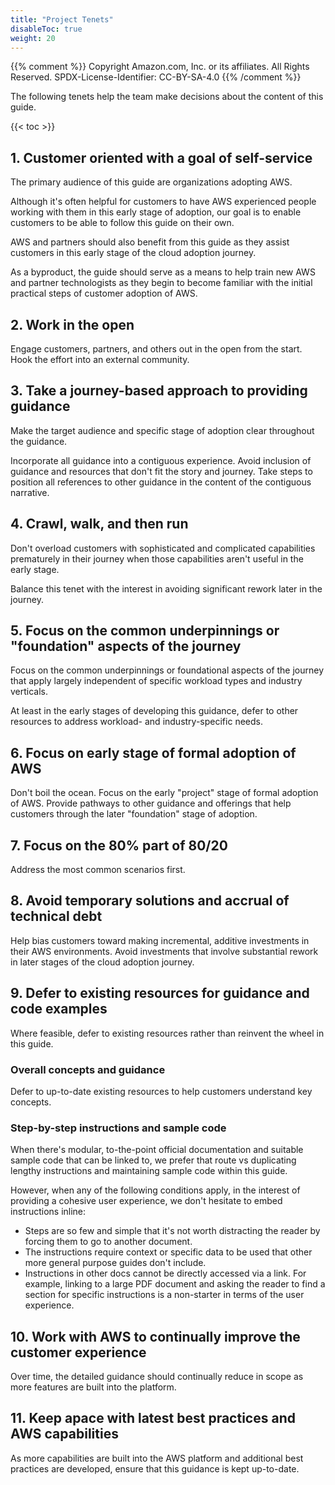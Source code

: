 ```yaml
---
title: "Project Tenets"
disableToc: true
weight: 20
---
```


{{% comment %}}
Copyright Amazon.com, Inc. or its affiliates. All Rights Reserved.
SPDX-License-Identifier: CC-BY-SA-4.0
{{% /comment %}}

The following tenets help the team make decisions about the content of this guide.

{{< toc >}}

## 1. Customer oriented with a goal of self-service

The primary audience of this guide are organizations adopting AWS.

Although it's often helpful for customers to have AWS experienced people working with them in this early stage of adoption, our goal is to enable customers to be able to follow this guide on their own.

AWS and partners should also benefit from this guide as they assist customers in this early stage of the cloud adoption journey. 

As a byproduct, the guide should serve as a means to help train new AWS and partner technologists as they begin to become familiar with the initial practical steps of customer adoption of AWS. 

## 2. Work in the open

Engage customers, partners, and others out in the open from the start.  Hook the effort into an external community.

## 3. Take a journey-based approach to providing guidance

Make the target audience and specific stage of adoption clear throughout the guidance.

Incorporate all guidance into a contiguous experience. Avoid inclusion of guidance and resources that don't fit the story and journey.  Take steps to position all references to other guidance in the content of the contiguous narrative.

## 4. Crawl, walk, and then run

Don't overload customers with sophisticated and complicated capabilities prematurely in their journey when those capabilities aren't useful in the early stage.

Balance this tenet with the interest in avoiding significant rework later in the journey.

## 5. Focus on the common underpinnings or "foundation" aspects of the journey

Focus on the common underpinnings or foundational aspects of the journey that apply largely independent of specific workload types and industry verticals.

At least in the early stages of developing this guidance, defer to other resources to address workload- and industry-specific needs.

## 6. Focus on early stage of formal adoption of AWS

Don't boil the ocean. Focus on the early "project" stage of formal adoption of AWS. Provide pathways to other guidance and offerings that help customers through the later "foundation" stage of adoption.

## 7. Focus on the 80% part of 80/20

Address the most common scenarios first.

## 8. Avoid temporary solutions and accrual of technical debt

Help bias customers toward making incremental, additive investments in their AWS environments. Avoid investments that involve substantial rework in later stages of the cloud adoption journey.

## 9. Defer to existing resources for guidance and code examples

Where feasible, defer to existing resources rather than reinvent the wheel in this guide.

### Overall concepts and guidance

Defer to up-to-date existing resources to help customers understand key concepts.

### Step-by-step instructions and sample code

When there's modular, to-the-point official documentation and suitable sample code that can be linked to, we prefer that route vs duplicating lengthy instructions and maintaining sample code within this guide.

However, when any of the following conditions apply, in the interest of providing a cohesive user experience, we don't hesitate to embed instructions inline:

* Steps are so few and simple that it's not worth distracting the reader by forcing them to go to another document.
* The instructions require context or specific data to be used that other more general purpose guides don't include.
* Instructions in other docs cannot be directly accessed via a link. For example, linking to a large PDF document and asking the reader to find a section for specific instructions is a non-starter in terms of the user experience.

## 10. Work with AWS to continually improve the customer experience

Over time, the detailed guidance should continually reduce in scope as more features are built into the platform.

## 11. Keep apace with latest best practices and AWS capabilities

As more capabilities are built into the AWS platform and additional best practices are developed, ensure that this guidance is kept up-to-date.
